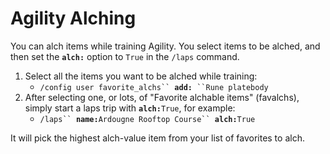 # Agility Alching

You can alch items while training Agility. You select items to be alched, and then set the **`alch:`** option to `True` in the `/laps` command.

1. Select all the items you want to be alched while training:
   * `/config user favorite_alchs`` `**`add:`**` ``Rune platebody`
2. After selecting one, or lots, of "Favorite alchable items" (favalchs), simply start a laps trip with **`alch:`**`True`, for example:
   * `/laps`` `**`name:`**`Ardougne Rooftop Course`` `**`alch:`**`True`

It will pick the highest alch-value item from your list of favorites to alch.&#x20;
